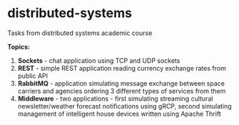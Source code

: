 # distributed-systems

Tasks from distributed systems academic course

**Topics:**
1. **Sockets** - chat application using TCP and UDP sockets
2. **REST** - simple REST application reading currency exchange rates from public API
3. **RabbitMQ** - application simulating message exchange between space carriers and agencies ordering 3 different types of services from them
4. **Middleware** - two applications - first simulating streaming cultural newsletter/weather forecast notifications using gRCP, second simulating management of intelligent house devices written using Apache Thrift
